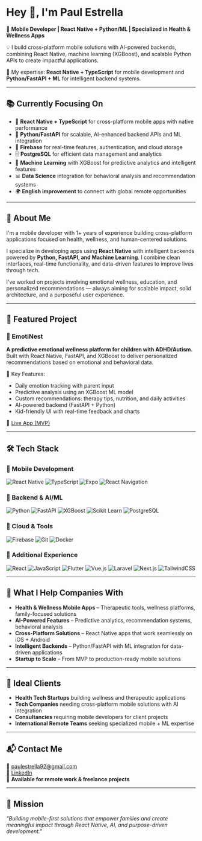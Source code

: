 # Hey 👋, I'm Paul Estrella  
🎯 **Mobile Developer | React Native + Python/ML | Specialized in Health & Wellness Apps**  

💡 I build cross-platform mobile solutions with AI-powered backends, combining React Native, machine learning (XGBoost), and scalable Python APIs to create impactful applications.  

🚀 My expertise: **React Native + TypeScript** for mobile development and **Python/FastAPI + ML** for intelligent backend systems.

---

## 📚 Currently Focusing On
- 📱 **React Native + TypeScript** for cross-platform mobile apps with native performance
- 🐍 **Python/FastAPI** for scalable, AI-enhanced backend APIs and ML integration
- 🔐 **Firebase** for real-time features, authentication, and cloud storage  
- 🗄️ **PostgreSQL** for efficient data management and analytics
- 🤖 **Machine Learning** with XGBoost for predictive analytics and intelligent features
- 📊 **Data Science** integration for behavioral analysis and recommendation systems
- 🌍 **English improvement** to connect with global remote opportunities

---

## 💼 About Me
I'm a mobile developer with 1+ years of experience building cross-platform applications focused on health, wellness, and human-centered solutions.

I specialize in developing apps using **React Native** with intelligent backends powered by **Python, FastAPI, and Machine Learning**. I combine clean interfaces, real-time functionality, and data-driven features to improve lives through tech.

I've worked on projects involving emotional wellness, education, and personalized recommendations — always aiming for scalable impact, solid architecture, and a purposeful user experience.

---

## 🌟 Featured Project

### 🎯 EmotiNest  
**A predictive emotional wellness platform for children with ADHD/Autism.**  
Built with React Native, FastAPI, and XGBoost to deliver personalized recommendations based on emotional and behavioral data.

🧠 Key Features:
- Daily emotion tracking with parent input
- Predictive analysis using an XGBoost ML model
- Custom recommendations: therapy tips, nutrition, and daily activities
- AI-powered backend (FastAPI + Python)
- Kid-friendly UI with real-time feedback and charts

🔗 [Live App (MVP)](https://www.myemotinest.com/login)

---

## 🛠️ Tech Stack

### 🔹 Mobile Development
![React Native](https://img.shields.io/badge/React%20Native-20232A?style=flat-square&logo=react&logoColor=61DAFB)
![TypeScript](https://img.shields.io/badge/TypeScript-3178C6?style=flat-square&logo=typescript&logoColor=white)
![Expo](https://img.shields.io/badge/Expo-000020?style=flat-square&logo=expo&logoColor=white)
![React Navigation](https://img.shields.io/badge/React%20Navigation-000000?style=flat-square&logo=react&logoColor=white)

### 🔹 Backend & AI/ML
![Python](https://img.shields.io/badge/Python-3776AB?style=flat-square&logo=python&logoColor=white)
![FastAPI](https://img.shields.io/badge/FastAPI-009688?style=flat-square&logo=fastapi&logoColor=white)
![XGBoost](https://img.shields.io/badge/XGBoost-FF6600?style=flat-square&logo=xgboost&logoColor=white)
![Scikit Learn](https://img.shields.io/badge/Scikit--Learn-F7931E?style=flat-square&logo=scikit-learn&logoColor=white)
![PostgreSQL](https://img.shields.io/badge/PostgreSQL-4169E1?style=flat-square&logo=postgresql&logoColor=white)

### 🔹 Cloud & Tools
![Firebase](https://img.shields.io/badge/Firebase-FFCA28?style=flat-square&logo=firebase&logoColor=black)
![Git](https://img.shields.io/badge/Git-F05032?style=flat-square&logo=git&logoColor=white)
![Docker](https://img.shields.io/badge/Docker-2496ED?style=flat-square&logo=docker&logoColor=white)

### 🔹 Additional Experience
![React](https://img.shields.io/badge/React-61DAFB?style=flat-square&logo=react&logoColor=black)
![JavaScript](https://img.shields.io/badge/JavaScript-F7DF1E?style=flat-square&logo=javascript&logoColor=black)
![Flutter](https://img.shields.io/badge/Flutter-02569B?style=flat-square&logo=flutter&logoColor=white)
![Vue.js](https://img.shields.io/badge/Vue.js-42B883?style=flat-square&logo=vue.js&logoColor=white)
![Laravel](https://img.shields.io/badge/Laravel-FF2D20?style=flat-square&logo=laravel&logoColor=white)
![Next.js](https://img.shields.io/badge/Next.js-000000?style=flat-square&logo=next.js&logoColor=white)
![TailwindCSS](https://img.shields.io/badge/TailwindCSS-38B2AC?style=flat-square&logo=tailwind-css&logoColor=white)

---

## 🎯 What I Help Companies With
- **Health & Wellness Mobile Apps** – Therapeutic tools, wellness platforms, family-focused solutions  
- **AI-Powered Features** – Predictive analytics, recommendation systems, behavioral analysis  
- **Cross-Platform Solutions** – React Native apps that work seamlessly on iOS + Android  
- **Intelligent Backends** – Python/FastAPI with ML integration for data-driven applications  
- **Startup to Scale** – From MVP to production-ready mobile solutions

---

## 🏢 Ideal Clients
- **Health Tech Startups** building wellness and therapeutic applications  
- **Tech Companies** needing cross-platform mobile solutions with AI integration  
- **Consultancies** requiring mobile developers for client projects  
- **International Remote Teams** seeking specialized mobile + ML expertise

---

## 📬 Contact Me
📧 [paulestrella92@gmail.com](mailto:paulestrella92@gmail.com)  
🔗 [LinkedIn](https://linkedin.com/in/paulestrelladev)  
💼 **Available for remote work & freelance projects**

---

## 🧠 Mission
*"Building mobile-first solutions that empower families and create meaningful impact through React Native, AI, and purpose-driven development."*
